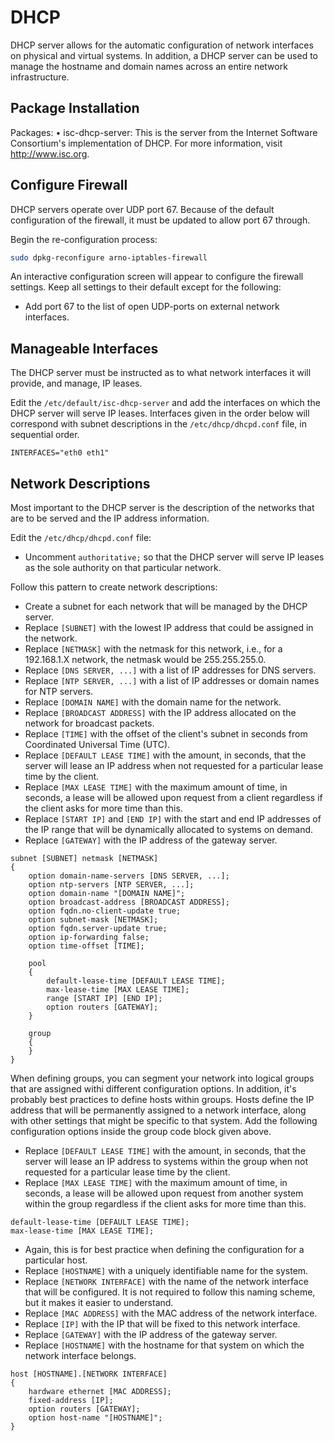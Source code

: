 # DHCP

DHCP server allows for the automatic configuration of network interfaces on physical and virtual systems. In addition, a DHCP server can be used to manage the hostname and domain names across an entire network infrastructure.

## Package Installation

Packages:
• isc-dhcp-server: This is the server from the Internet Software Consortium's implementation of DHCP. For more information, visit http://www.isc.org.

## Configure Firewall

DHCP servers operate over UDP port 67. Because of the default configuration of the firewall, it must be updated to allow port 67 through.

Begin the re-configuration process:

```bash
sudo dpkg-reconfigure arno-iptables-firewall
```

An interactive configuration screen will appear to configure the firewall settings. Keep all settings to their default except for the following:
* Add port 67 to the list of open UDP-ports on external network interfaces.

## Manageable Interfaces

The DHCP server must be instructed as to what network interfaces it will provide, and manage, IP leases.

Edit the `/etc/default/isc-dhcp-server` and add the interfaces on which the DHCP server will serve IP leases. Interfaces given in the order below will correspond with subnet descriptions in the `/etc/dhcp/dhcpd.conf` file, in sequential order.

```
INTERFACES="eth0 eth1"
```

## Network Descriptions

Most important to the DHCP server is the description of the networks that are to be served and the IP address information.

Edit the `/etc/dhcp/dhcpd.conf` file:
* Uncomment `authoritative;` so that the DHCP server will serve IP leases as the sole authority on that particular network.

Follow this pattern to create network descriptions:
* Create a subnet for each network that will be managed by the DHCP server.
* Replace `[SUBNET]` with the lowest IP address that could be assigned in the network.
* Replace `[NETMASK]` with the netmask for this network, i.e., for a 192.168.1.X network, the netmask would be 255.255.255.0.
* Replace `[DNS SERVER, ...]` with a list of IP addresses for DNS servers.
* Replace `[NTP SERVER, ...]` with a list of IP addresses or domain names for NTP servers.
* Replace `[DOMAIN NAME]` with the domain name for the network.
* Replace `[BROADCAST ADDRESS]` with the IP address allocated on the network for broadcast packets.
* Replace `[TIME]` with the offset of the client's subnet in seconds from Coordinated Universal Time (UTC).
* Replace `[DEFAULT LEASE TIME]` with the amount, in seconds, that the server will lease an IP address when not requested for a particular lease time by the client.
* Replace `[MAX LEASE TIME]` with the maximum amount of time, in seconds, a lease will be allowed upon request from a client regardless if the client asks for more time than this.
* Replace `[START IP]` and `[END IP]` with the start and end IP addresses of the IP range that will be dynamically allocated to systems on demand.
* Replace `[GATEWAY]` with the IP address of the gateway server.

```
subnet [SUBNET] netmask [NETMASK]
{
	option domain-name-servers [DNS SERVER, ...];
	option ntp-servers [NTP SERVER, ...];
	option domain-name "[DOMAIN NAME]";
	option broadcast-address [BROADCAST ADDRESS];
	option fqdn.no-client-update true;
	option subnet-mask [NETMASK];
	option fqdn.server-update true;
	option ip-forwarding false;
	option time-offset [TIME];

	pool
	{
		default-lease-time [DEFAULT LEASE TIME];
		max-lease-time [MAX LEASE TIME];
		range [START IP] [END IP];
		option routers [GATEWAY];
	}

	group
	{
	}
}
```

When defining groups, you can segment your network into logical groups that are assigned withi different configuration options. In addition, it's probably best practices to define hosts within groups. Hosts define the IP address that will be permanently assigned to a network interface, along with other settings that might be specific to that system. Add the following configuration options inside the group code block given above.

* Replace `[DEFAULT LEASE TIME]` with the amount, in seconds, that the server will lease an IP address to systems within the group when not requested for a particular lease time by the client.
* Replace `[MAX LEASE TIME]` with the maximum amount of time, in seconds, a lease will be allowed upon request from another system within the group regardless if the client asks for more time than this.

```
default-lease-time [DEFAULT LEASE TIME];
max-lease-time [MAX LEASE TIME];
```

* Again, this is for best practice when defining the configuration for a particular host.
* Replace `[HOSTNAME]` with a uniquely identifiable name for the system.
* Replace `[NETWORK INTERFACE]` with the name of the network interface that will be configured. It is not required to follow this naming scheme, but it makes it easier to understand.
* Replace `[MAC ADDRESS]` with the MAC address of the network interface.
* Replace `[IP]` with the IP that will be fixed to this network interface.
* Replace `[GATEWAY]` with the IP address of the gateway server.
* Replace `[HOSTNAME]` with the hostname for that system on which the network interface
belongs.

```
host [HOSTNAME].[NETWORK INTERFACE]
{
	hardware ethernet [MAC ADDRESS];
	fixed-address [IP];
	option routers [GATEWAY];
	option host-name "[HOSTNAME]";
}
```
